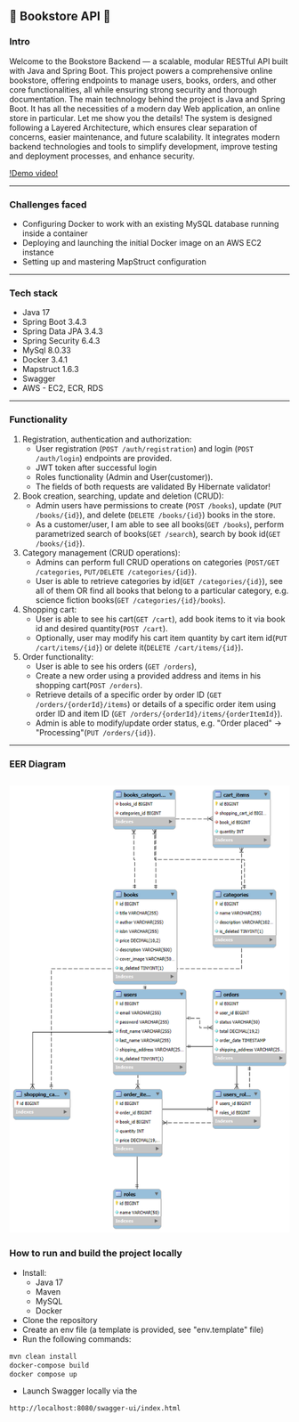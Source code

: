 ## 📘 Bookstore API 📘

### Intro
Welcome to the Bookstore Backend — a scalable, modular RESTful API built with Java and Spring Boot. 
This project powers a comprehensive online bookstore, offering endpoints to manage users, books, orders, and other core functionalities, all while ensuring strong security and thorough documentation.
The main technology behind the project is Java and Spring Boot. It has all the necessities of a modern day Web application, an online store in particular. Let me show you the details!
The system is designed following a Layered Architecture, which ensures clear separation of concerns, easier maintenance, and future scalability. 
It integrates modern backend technologies and tools to simplify development, improve testing and deployment processes, and enhance security.

[!Demo video!](https://youtu.be/jdfeNZUkPsA)

---
### Challenges faced
- Configuring Docker to work with an existing MySQL database running inside a container
- Deploying and launching the initial Docker image on an AWS EC2 instance
- Setting up and mastering MapStruct configuration
---
### Tech stack
- Java 17
- Spring Boot 3.4.3
- Spring Data JPA 3.4.3
- Spring Security 6.4.3
- MySql 8.0.33
- Docker 3.4.1
- Mapstruct 1.6.3
- Swagger
- AWS - EC2, ECR, RDS
---
### Functionality
1. Registration, authentication and authorization:
    - User registration (`POST /auth/registration`) and login (`POST /auth/login`) endpoints are provided.
    - JWT token after successful login
    - Roles functionality (Admin and User(customer)).
    - The fields of both requests are validated By Hibernate validator!
2. Book creation, searching, update and deletion (CRUD):
    - Admin users have permissions to create (`POST /books`), update (`PUT /books/{id}`), and delete (`DELETE /books/{id}`) books in the store.
    - As a customer/user, I am able to see all books(`GET /books`), perform parametrized search of books(`GET /search`), search by book id(`GET /books/{id}`).
3. Category management (CRUD operations):
    - Admins can perform full CRUD operations on categories (`POST/GET /categories`, `PUT/DELETE /categories/{id}`).
    - User is able to retrieve categories by id(`GET /categories/{id}`), see all of them OR find all books that belong to a particular category, e.g. science fiction books(`GET /categories/{id}/books`).
4. Shopping cart:
    - User is able to see his cart(`GET /cart`), add book items to it via book id and desired quantity(`POST /cart`).
    - Optionally, user may modify his cart item quantity by cart item id(`PUT /cart/items/{id}`) or delete it(`DELETE /cart/items/{id}`).
5. Order functionality:
    - User is able to see his orders (`GET /orders`),
    - Create a new order using a provided address and items in his shopping cart(`POST /orders`).
    - Retrieve details of a specific order by order ID (`GET /orders/{orderId}/items`) or details of a specific order item using order ID and item ID (`GET /orders/{orderId}/items/{orderItemId}`).
    - Admin is able to modify/update order status, e.g. "Order placed" -> "Processing"(`PUT /orders/{id}`).
---
### EER Diagram
![Class Diagram](EER-Diagram.png)
---
### How to run and build the project locally
- Install:
    - Java 17
    - Maven
    - MySQL
    - Docker
- Clone the repository
- Create an env file (a template is provided, see "env.template" file)
- Run the following commands:
```
mvn clean install
docker-compose build
docker compose up
```
- Launch Swagger locally via the
```
http://localhost:8080/swagger-ui/index.html
```
